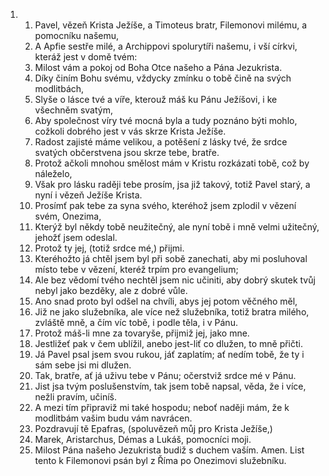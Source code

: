 <ol>
  <li>
    <ol>
      <li>Pavel, vězeň Krista Ježíše, a Timoteus bratr, Filemonovi milému, a pomocníku našemu,</li>
      <li>A Apfie sestře milé, a Archippovi spolurytíři našemu, i vší církvi, kteráž jest v domě tvém:</li>
      <li>Milost vám a pokoj od Boha Otce našeho a Pána Jezukrista.</li>
      <li>Díky činím Bohu svému, vždycky zmínku o tobě čině na svých modlitbách,</li>
      <li>Slyše o lásce tvé a víře, kterouž máš ku Pánu Ježíšovi, i ke všechněm svatým,</li>
      <li>Aby společnost víry tvé mocná byla a tudy poznáno býti mohlo, cožkoli dobrého jest v vás skrze Krista Ježíše.</li>
      <li>Radost zajisté máme velikou, a potěšení z lásky tvé, že srdce svatých občerstvena jsou skrze tebe, bratře.</li>
      <li>Protož ačkoli mnohou smělost mám v Kristu rozkázati tobě, což by náleželo,</li>
      <li>Však pro lásku raději tebe prosím, jsa již takový, totiž Pavel starý, a nyní i vězeň Ježíše Krista.</li>
      <li>Prosímť pak tebe za syna svého, kteréhož jsem zplodil v vězení svém, Onezima,</li>
      <li>Kterýž byl někdy tobě neužitečný, ale nyní tobě i mně velmi užitečný, jehožť jsem odeslal.</li>
      <li>Protož ty jej, (totiž srdce mé,) přijmi.</li>
      <li>Kteréhožto já chtěl jsem byl při sobě zanechati, aby mi posluhoval místo tebe v vězení, kteréž trpím pro evangelium;</li>
      <li>Ale bez vědomí tvého nechtěl jsem nic učiniti, aby dobrý skutek tvůj nebyl jako bezděky, ale z dobré vůle.</li>
      <li>Ano snad proto byl odšel na chvíli, abys jej potom věčného měl,</li>
      <li>Již ne jako služebníka, ale více než služebníka, totiž bratra milého, zvláště mně, a čím víc tobě, i podle těla, i v Pánu.</li>
      <li>Protož máš-li mne za tovaryše, přijmiž jej, jako mne.</li>
      <li>Jestližeť pak v čem ublížil, anebo jest-liť co dlužen, to mně přičti.</li>
      <li>Já Pavel psal jsem svou rukou, jáť zaplatím; ať nedím tobě, že ty i sám sebe jsi mi dlužen.</li>
      <li>Tak, bratře, ať já uživu tebe v Pánu; očerstviž srdce mé v Pánu.</li>
      <li>Jist jsa tvým poslušenstvím, tak jsem tobě napsal, věda, že i více, nežli pravím, učiníš.</li>
      <li>A mezi tím připraviž mi také hospodu; neboť naději mám, že k modlitbám vašim budu vám navrácen.</li>
      <li>Pozdravují tě Epafras, (spoluvězeň můj pro Krista Ježíše,)</li>
      <li>Marek, Aristarchus, Démas a Lukáš, pomocníci moji.</li>
      <li>Milost Pána našeho Jezukrista budiž s duchem vaším. Amen. List tento k Filemonovi psán byl z Říma po Onezimovi služebníku.</li>
    </ol>
  </li>
</ol>